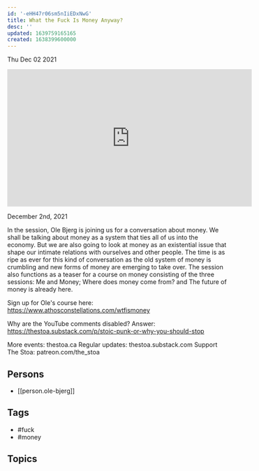 ```yaml
---
id: '-eHH47r06sm5nIiEDxNwG'
title: What the Fuck Is Money Anyway?
desc: ''
updated: 1639759165165
created: 1638399600000
---
```





Thu Dec 02 2021

<iframe width="560" height="315" src="https://www.youtube.com/embed/TLqnikndhdU" title="What the Fuck Is Money Anyway? w/ Ole Bjerg" frameborder="0" allow="accelerometer; autoplay; clipboard-write; encrypted-media; gyroscope; picture-in-picture" allowfullscreen ></iframe>

December 2nd, 2021

In the session, Ole Bjerg is joining us for a conversation about money. We shall be talking about money as a system that ties all of us into the economy. But we are also going to look at money as an existential issue that shape our intimate relations with ourselves and other people. The time is as ripe as ever for this kind of conversation as the old system of money is crumbling and new forms of money are emerging to take over. The session also functions as a teaser for a course on money consisting of the three sessions: Me and Money; Where does money come from? and The future of money is already here.

Sign up for Ole's course here: https://www.athosconstellations.com/wtfismoney

Why are the YouTube comments disabled? Answer: https://thestoa.substack.com/p/stoic-punk-or-why-you-should-stop

More events: thestoa.ca
Regular updates: thestoa.substack.com
Support The Stoa: patreon.com/the_stoa

## Persons

- [[person.ole-bjerg]]

## Tags

- #fuck
- #money

## Topics



